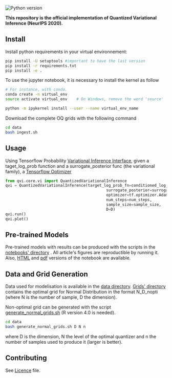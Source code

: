 ![Python version](https://img.shields.io/pypi/pyversions/Django.svg?style=for-the-badge)

**This repository is the official implementation of Quantized Variational Inference (NeurIPS 2020).**

## Install
Install python requirements in your virtual environnement:

```bash
pip install -U setuptools #important to have the last version
pip install -r requirements.txt
pip install -e .
```


To use the jupyter notebook, it is necessary to install the kernel as follow
```bash
# For instance, with conda.
conda create -n virtual_env
source activate virtual_env    # On Windows, remove the word 'source'

python -m ipykernel install --user --name virtual_env_name
```

Download the complete OQ grids with the following command
```bash
cd data
bash ingest.sh
```

## Usage
Using Tensorflow Probability [Variational Inference Interface](https://www.tensorflow.org/probability/api_docs/python/tfp/vi), given a taget_log_prob function and a surrogate_posterior func (the variational family), a [Tensorflow Optimizer](https://www.tensorflow.org/api_docs/python/tf/keras/optimizers)
```python
from qvi.core.vi import QuantizedVariationalInference
qvi = QuantizedVariationalInference(target_log_prob_fn=conditioned_log_prob,
                                            surrogate_posterior=surrogate_posterior,
                                            optimizer=tf.optimizer.Adam(),
                                            num_steps=num_steps,
                                            sample_size=sample_size,
                                            D=D)
qvi.run()
qvi.plot()
```
## Pre-trained Models
Pre-trained models with results can be produced with the scripts in the [notebooks' directory](notebooks/qvi.ipynb) . All article's figures are reproductible by running it.
Also, [HTML](notebooks/qvi.html) and [pdf](notebooks/qvi.pdf) versions of the notebook are available.

## Data and Grid Generation
Data used for modelisation is available in the [data directory](data/).  [Grids' directory](data/grids) contains the optimal grid for Normal Distribution in the format N_D_nopti (where N is the number of sample, D the dimension).

Non-optimal grid can be generated with the script [generate_normal_grids.sh](data/generate_normal_grids.sh) (R version 4.0 is needed).
```bash
cd data
bash generate_normal_grids.sh D N n 
```
where D is the dimension, N the level of the optimal quantizer and n the number of samples used to produce it (larger is better).

## Contributing
See [Licence](LICENSE) file.
